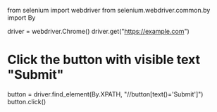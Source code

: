 from selenium import webdriver
from selenium.webdriver.common.by import By

driver = webdriver.Chrome()
driver.get("https://example.com")

# Click the button with visible text "Submit"
button = driver.find_element(By.XPATH, "//button[text()='Submit']")
button.click()
